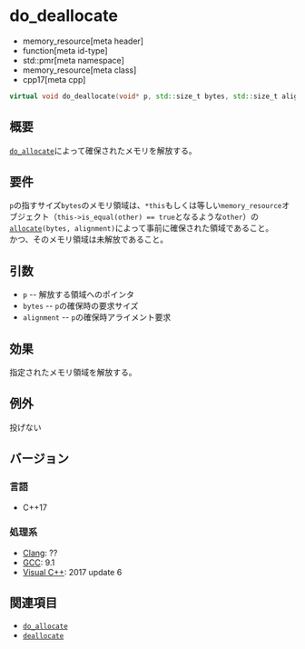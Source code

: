 # do_deallocate
* memory_resource[meta header]
* function[meta id-type]
* std::pmr[meta namespace]
* memory_resource[meta class]
* cpp17[meta cpp]

```cpp
virtual void do_deallocate(void* p, std::size_t bytes, std::size_t alignment) = 0;
```

## 概要
[`do_allocate`](do_allocate.md)によって確保されたメモリを解放する。

## 要件
`p`の指すサイズ`bytes`のメモリ領域は、`*this`もしくは等しい`memory_resource`オブジェクト（`this->is_equal(other) == true`となるような`other`）の[`allocate`](allocate.md)`(bytes, alignment)`によって事前に確保された領域であること。  
かつ、そのメモリ領域は未解放であること。

## 引数
- `p` -- 解放する領域へのポインタ
- `bytes` -- `p`の確保時の要求サイズ
- `alignment` -- `p`の確保時アライメント要求

## 効果
指定されたメモリ領域を解放する。

## 例外
投げない

## バージョン
### 言語
- C++17

### 処理系
- [Clang](/implementation.md#clang): ??
- [GCC](/implementation.md#gcc): 9.1
- [Visual C++](/implementation.md#visual_cpp): 2017 update 6

## 関連項目
- [`do_allocate`](do_allocate.md)
- [`deallocate`](deallocate.md)
